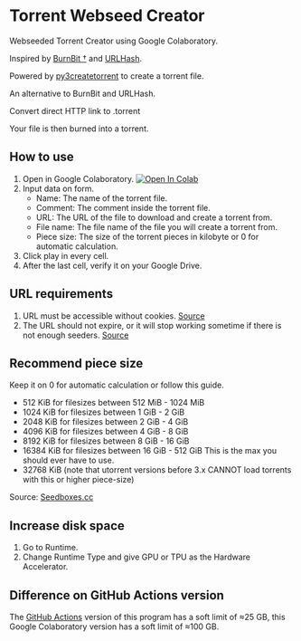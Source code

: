 # Torrent Webseed Creator
Webseeded Torrent Creator using Google Colaboratory.

Inspired by [BurnBit †](https://web.archive.org/web/20160304022643/http://burnbit.com/) and [URLHash](http://www.urlhash.com/).

Powered by [py3createtorrent](https://github.com/rsnitsch/py3createtorrent) to create a torrent file.

An alternative to BurnBit and URLHash.

Convert direct HTTP link to .torrent

Your file is then burned into a torrent.

## How to use
1. Open in Google Colaboratory.
[![Open In Colab](https://colab.research.google.com/assets/colab-badge.svg)](https://colab.research.google.com/github/AnimMouse/torrent-webseed-creator-colab/blob/master/Torrent_Webseed_Creator.ipynb)
2. Input data on form.
   * Name: The name of the torrent file.
   * Comment: The comment inside the torrent file.
   * URL: The URL of the file to download and create a torrent from.
   * File name: The file name of the file you will create a torrent from.
   * Piece size: The size of the torrent pieces in kilobyte or 0 for automatic calculation.
3. Click play in every cell.
4. After the last cell, verify it on your Google Drive.

## URL requirements
1. URL must be accessible without cookies. [Source](http://www.urlhash.com/)
2. The URL should not expire, or it will stop working sometime if there is not enough seeders. [Source](https://web.archive.org/web/20160310075751/http://burnbit.com/faq#httpseeds)

## Recommend piece size
Keep it on 0 for automatic calculation or follow this guide.

* 512 KiB for filesizes between 512 MiB - 1024 MiB
* 1024 KiB for filesizes between 1 GiB - 2 GiB
* 2048 KiB for filesizes between 2 GiB - 4 GiB
* 4096 KiB for filesizes between 4 GiB - 8 GiB
* 8192 KiB for filesizes between 8 GiB - 16 GiB
* 16384 KiB for filesizes between 16 GiB - 512 GiB This is the max you should ever have to use.
* 32768 KiB (note that utorrent versions before 3.x CANNOT load torrents with this or higher piece-size)

Source: [Seedboxes.cc](https://community.seedboxes.cc/articles/how-to-create-a-torrent-via-the-command-line)

## Increase disk space
1. Go to Runtime.
2. Change Runtime Type and give GPU or TPU as the Hardware Accelerator.

## Difference on GitHub Actions version
The [GitHub Actions](https://github.com/AnimMouse/torrent-webseed-creator) version of this program has a soft limit of ≈25 GB, this Google Colaboratory version has a soft limit of ≈100 GB.
